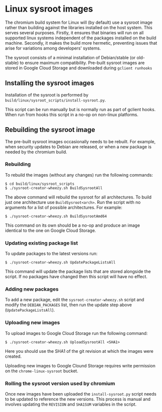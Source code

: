 # Linux sysroot images

The chromium build system for Linux will (by default) use a sysroot image
rather than building against the libraries installed on the host system.
This serves several purposes.  Firstly, it ensures that binaries will run on all
supported linux systems independent of the packages installed on the build
machine.  Secondly, it makes the build more hermetic, preventing issues that
arise for variations among developers' systems.

The sysroot consists of a minimal installation of Debian/stable (or old-stable)
to ensure maximum compatibility.  Pre-built sysroot images are stored in
Google Cloud Storage and downloaded during `gclient runhooks`

## Installing the sysroot images

Installation of the sysroot is performed by
`build/linux/sysroot_scripts/install-sysroot.py`.

This script can be run manually but is normally run as part of gclient
hooks. When run from hooks this script in a no-op on non-linux platforms.

## Rebuilding the sysroot image

The pre-built sysroot images occasionally needs to be rebuilt.  For example,
when security updates to Debian are released, or when a new package is needed by
the chromium build.

### Rebuilding

To rebuild the images (without any changes) run the following commands:

    $ cd build/linux/sysroot_scripts
    $ ./sysroot-creator-wheezy.sh BuildSysrootAll

The above command will rebuild the sysroot for all architectures. To build
just one architecture use `BuildSysroot<arch>`.  Run the script with no
arguments for a list of possible architectures.  For example:

    $ ./sysroot-creator-wheezy.sh BuildSysrootAmd64

This command on its own should be a no-op and produce an image identical to
the one on Google Cloud Storage.

### Updating existing package list

To update packages to the latest versions run:

    $ ./sysroot-creator-wheezy.sh UpdatePackageListsAll

This command will update the package lists that are stored alongside the script.
If no packages have changed then this script will have no effect.

### Adding new packages

To add a new package, edit the `sysroot-creator-wheezy.sh` script and modify
the `DEBIAN_PACKAGES` list, then run the update step above
(`UpdatePackageListsAll`).

### Uploading new images

To upload images to Google Cloud Storage run the following command:

    $ ./sysroot-creator-wheezy.sh UploadSysrootAll <SHA1>

Here you should use the SHA1 of the git revision at which the images were
created.

Uploading new images to Google Clound Storage requires write permission on the
`chrome-linux-sysroot` bucket.

### Rolling the sysroot version used by chromium

Once new images have been uploaded the `install-sysroot.py` script needs to be
updated to reference the new versions.  This process is manual and involves
updating the `REVISION` and `SHA1SUM` variables in the script.
